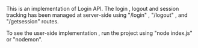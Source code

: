 This is an implementation of Login API.
The login , logout and session tracking has been managed at server-side using "/login" , "/logout" , and "/getsession" routes.

To see the user-side implementation , run the project using "node index.js" or "nodemon".
